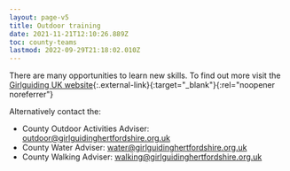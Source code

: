 ```yaml
---
layout: page-v5
title: Outdoor training
date: 2021-11-21T12:10:26.889Z
toc: county-teams
lastmod: 2022-09-29T21:18:02.010Z
---
```


There are many opportunities to learn new skills. To find out more visit the [Girlguiding UK website](https://www.girlguiding.org.uk/making-guiding-happen/learning-and-development/leading-outdoor-adventures/){:.external-link}{:target="_blank"}{:rel="noopener noreferrer"}

Alternatively contact the:

- County Outdoor Activities Adviser: <outdoor@girlguidinghertfordshire.org.uk>
- County Water Adviser: <water@girlguidinghertfordshire.org.uk>
- County Walking Adviser: <walking@girlguidinghertfordshire.org.uk>
